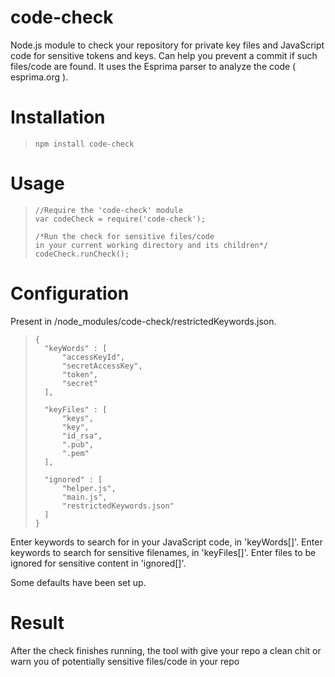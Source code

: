 # code-check
Node.js module to check your repository for private key files and JavaScript code for sensitive tokens and keys. Can help you prevent a commit if such files/code are found. It uses the Esprima parser to analyze the code ( esprima.org ).

# Installation
>```
>npm install code-check


# Usage

>```
>//Require the 'code-check' module
>var codeCheck = require('code-check');
>
>/*Run the check for sensitive files/code 
>in your current working directory and its children*/
>codeCheck.runCheck();

# Configuration
Present in /node_modules/code-check/restrictedKeywords.json.

>```
>{
>	"keyWords" : [
>		"accessKeyId",
>		"secretAccessKey",
>		"token",
>		"secret"
>	],
>
>	"keyFiles" : [
>		"keys",
>		"key",
>		"id_rsa",
>		".pub",
>		".pem"
>	],
>	
>	"ignored" : [
>		"helper.js",
>		"main.js",
>		"restrictedKeywords.json"
>	]	
>}

Enter keywords to search for in your JavaScript code, in 'keyWords[]'.
Enter keywords to search for sensitive filenames, in 'keyFiles[]'.
Enter files to be ignored for sensitive content in 'ignored[]'.

Some defaults have been set up.

# Result
After the check finishes running, the tool with give your repo a clean chit or warn you
of potentially sensitive files/code in your repo


